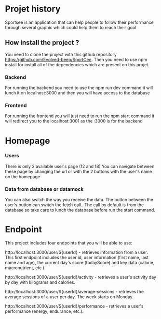 # Projet history 

Sportsee is an application that can help people to follow their performance through several graphic which could help them to reach their goal 

## How install the project ? 

You need to clone the project with this github repository https://github.com/Evolved-beep/SportCee. 
Then you need to use npm install for install all of the dependencies which are present on this projet.


### Backend
For running the backend you need to use the npm run dev command it will lunch it on localhost:3000 and then you will have access to the database

### Frontend 
For running the frontend you will just need to run the npm start command it will redirect you to the localhost:3001 as the :3000 is for the backend

# Homepage

### Users
There is only 2 available user's page (12 and 18) 
You can navigate between these page by changing the url or with the 2 buttons with the user's name on the homepage

### Data from database or datamock 
You can also switch the way you receive the data. The button between the user's button can switch the fetch call.. The call by default is from the database so take care to lunch the database before run the start command.


# Endpoint 
This project includes four endpoints that you will be able to use:

http://localhost:3000/user/${userId} - retrieves information from a user. This first endpoint includes the user id, user information (first name, last name and age), the current day's score (todayScore) and key data (calorie, macronutrient, etc.).

http://localhost:3000/user/${userId}/activity - retrieves a user's activity day by day with kilograms and calories.

http://localhost:3000/user/${userId}/average-sessions - retrieves the average sessions of a user per day. The week starts on Monday.

http://localhost:3000/user/${userId}/performance - retrieves a user's performance (energy, endurance, etc.).

